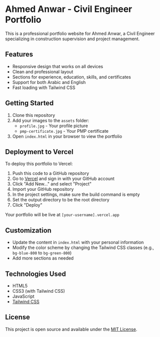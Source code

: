 # Ahmed Anwar - Civil Engineer Portfolio

This is a professional portfolio website for Ahmed Anwar, a Civil Engineer specializing in construction supervision and project management.

## Features

- Responsive design that works on all devices
- Clean and professional layout
- Sections for experience, education, skills, and certificates
- Support for both Arabic and English
- Fast loading with Tailwind CSS

## Getting Started

1. Clone this repository
2. Add your images to the `assets` folder:
   - `profile.jpg` - Your profile picture
   - `pmp-certificate.jpg` - Your PMP certificate
3. Open `index.html` in your browser to view the portfolio

## Deployment to Vercel

To deploy this portfolio to Vercel:

1. Push this code to a GitHub repository
2. Go to [Vercel](https://vercel.com) and sign in with your GitHub account
3. Click "Add New..." and select "Project"
4. Import your GitHub repository
5. In the project settings, make sure the build command is empty
6. Set the output directory to be the root directory
7. Click "Deploy"

Your portfolio will be live at `[your-username].vercel.app`

## Customization

- Update the content in `index.html` with your personal information
- Modify the color scheme by changing the Tailwind CSS classes (e.g., `bg-blue-800` to `bg-green-800`)
- Add more sections as needed

## Technologies Used

- HTML5
- CSS3 (with Tailwind CSS)
- JavaScript
- [Tailwind CSS](https://tailwindcss.com/)

## License

This project is open source and available under the [MIT License](LICENSE).
